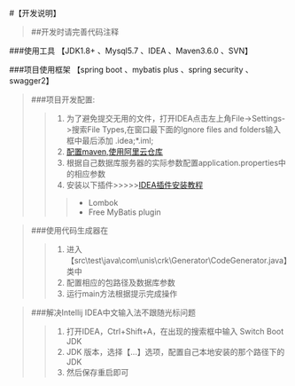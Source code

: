 #【开发说明】

> ##开发时请完善代码注释

###使用工具 【JDK1.8+ 、Mysql5.7 、IDEA 、Maven3.6.0 、SVN】

###项目使用框架 【spring boot 、mybatis plus 、spring security 、swagger2】

> ###项目开发配置:
  >> 1. 为了避免提交无用的文件，打开IDEA点击左上角File->Settings->搜索File Types,在窗口最下面的Ignore files and folders输入框中最后添加 .idea;*.iml;
  >> 2. [配置maven,使用阿里云仓库](https://www.cnblogs.com/beanbag/p/9760724.html)
  >> 3. 根据自己数据库服务器的实际参数配置application.properties中的相应参数
  >> 4. 安装以下插件>>>>>[IDEA插件安装教程](https://blog.csdn.net/xingbaozhen1210/article/details/81076597)
   >>> + Lombok
   >>> + Free MyBatis plugin
   
> ###使用代码生成器在
  >> 1. 进入【src\test\java\com\unis\crk\Generator\CodeGenerator.java】类中
  >> 2. 配置相应的包路径及数据库参数
  >> 3. 运行main方法根据提示完成操作
  
> ###解决Intellij IDEA中文输入法不跟随光标问题
  >> 1. 打开IDEA，Ctrl+Shift+A，在出现的搜索框中输入 Switch Boot JDK
  >> 2. JDK 版本，选择【...】选项，配置自己本地安装的那个路径下的JDK
  >> 3. 然后保存重启即可